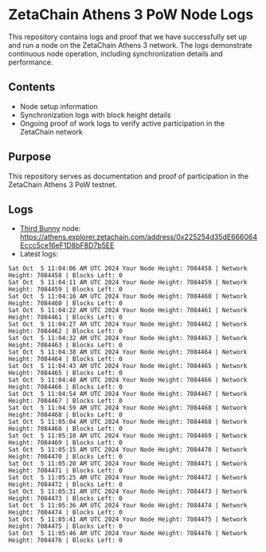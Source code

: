 # ZetaChain Athens 3 PoW Node Logs
This repository contains logs and proof that we have successfully set up and run a node on the ZetaChain Athens 3 network. The logs demonstrate continuous node operation, including synchronization details and performance.

## Contents
- Node setup information
- Synchronization logs with block height details
- Ongoing proof of work logs to verify active participation in the ZetaChain network

## Purpose
This repository serves as documentation and proof of participation in the ZetaChain Athens 3 PoW testnet.

## Logs

- [Third Bunny](https://thirdbunny.xyz/) node: https://athens.explorer.zetachain.com/address/0x225254d35dE666064Eccc5ce16eF1D8bF8D7b5EE
- Latest logs:
```
Sat Oct  5 11:04:06 AM UTC 2024 Your Node Height: 7084458 | Network Height: 7084458 | Blocks Left: 0
Sat Oct  5 11:04:11 AM UTC 2024 Your Node Height: 7084459 | Network Height: 7084459 | Blocks Left: 0
Sat Oct  5 11:04:16 AM UTC 2024 Your Node Height: 7084460 | Network Height: 7084460 | Blocks Left: 0
Sat Oct  5 11:04:22 AM UTC 2024 Your Node Height: 7084461 | Network Height: 7084461 | Blocks Left: 0
Sat Oct  5 11:04:27 AM UTC 2024 Your Node Height: 7084462 | Network Height: 7084462 | Blocks Left: 0
Sat Oct  5 11:04:32 AM UTC 2024 Your Node Height: 7084463 | Network Height: 7084463 | Blocks Left: 0
Sat Oct  5 11:04:38 AM UTC 2024 Your Node Height: 7084464 | Network Height: 7084464 | Blocks Left: 0
Sat Oct  5 11:04:43 AM UTC 2024 Your Node Height: 7084465 | Network Height: 7084465 | Blocks Left: 0
Sat Oct  5 11:04:48 AM UTC 2024 Your Node Height: 7084466 | Network Height: 7084466 | Blocks Left: 0
Sat Oct  5 11:04:54 AM UTC 2024 Your Node Height: 7084467 | Network Height: 7084467 | Blocks Left: 0
Sat Oct  5 11:04:59 AM UTC 2024 Your Node Height: 7084468 | Network Height: 7084468 | Blocks Left: 0
Sat Oct  5 11:05:04 AM UTC 2024 Your Node Height: 7084468 | Network Height: 7084468 | Blocks Left: 0
Sat Oct  5 11:05:10 AM UTC 2024 Your Node Height: 7084469 | Network Height: 7084469 | Blocks Left: 0
Sat Oct  5 11:05:15 AM UTC 2024 Your Node Height: 7084470 | Network Height: 7084470 | Blocks Left: 0
Sat Oct  5 11:05:20 AM UTC 2024 Your Node Height: 7084471 | Network Height: 7084471 | Blocks Left: 0
Sat Oct  5 11:05:25 AM UTC 2024 Your Node Height: 7084472 | Network Height: 7084472 | Blocks Left: 0
Sat Oct  5 11:05:31 AM UTC 2024 Your Node Height: 7084473 | Network Height: 7084473 | Blocks Left: 0
Sat Oct  5 11:05:36 AM UTC 2024 Your Node Height: 7084474 | Network Height: 7084474 | Blocks Left: 0
Sat Oct  5 11:05:41 AM UTC 2024 Your Node Height: 7084475 | Network Height: 7084475 | Blocks Left: 0
Sat Oct  5 11:05:46 AM UTC 2024 Your Node Height: 7084476 | Network Height: 7084476 | Blocks Left: 0
```
